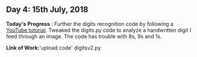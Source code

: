 ## Day 4: 15th July, 2018
**Today's Progress** : Further the digits recognition code by following a [YouTube tutorial](https://www.youtube.com/watch?v=hB6IlpqHy-o). Tweaked the digits.py code to analyze a handwritten digit I feed through an image. The code has trouble with 8s, 9s and 1s.

**Link of Work:**'upload code' digitsv2.py
